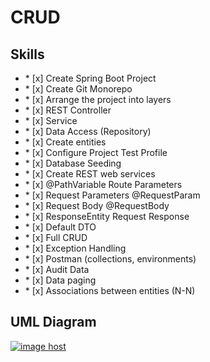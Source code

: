 # CRUD



  ## Skills
     
 <ul>
     <li>* [x] Create Spring Boot Project</li>
     <li>* [x] Create Git Monorepo</li>
     <li>* [x] Arrange the project into layers</li>
     <li>* [x] REST Controller</li>
     <li>* [x] Service</li>
     <li>* [x] Data Access (Repository)</li>
     <li>* [x] Create entities</li>
     <li>* [x] Configure Project Test Profile</li>
     <li>* [x] Database Seeding</li>
     <li>* [x] Create REST web services</li>
     <li>* [x] @PathVariable Route Parameters</li>
     <li>* [x] Request Parameters @RequestParam</li>
     <li>* [x] Request Body @RequestBody</li>
     <li>* [x] ResponseEntity Request Response<T></li>
     <li>* [x] Default DTO</li>
     <li>* [x] Full CRUD</li>
     <li>* [x] Exception Handling</li>
     <li>* [x] Postman (collections, environments)</li>
     <li>* [x] Audit Data</li>
     <li>* [x] Data paging</li>
     <li>* [x] Associations between entities (N-N)</li>
</ul>


## UML Diagram


<a href="https://imgbox.com/ryVEcANG" target="_blank"><img src="https://images2.imgbox.com/e7/90/ryVEcANG_o.png" alt="image host"/></a>
